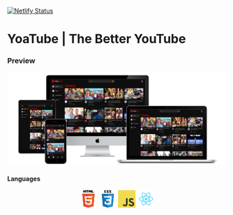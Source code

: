 [![Netlify Status](https://api.netlify.com/api/v1/badges/42c0150c-97fb-474f-bce1-b1bce8243e67/deploy-status)](https://app.netlify.com/sites/yoatube/deploys)

# YoaTube | The Better YouTube

### Preview
![YoaTube Preview](./public/Preview.png)

#### Languages
<div align="center">
  <img
    alt="HTML5"
    title="HTML"
    width="40px"
    src="https://raw.githubusercontent.com/github/explore/80688e429a7d4ef2fca1e82350fe8e3517d3494d/topics/html/html.png"
  />
  <img
    alt="CSS3"
    title="CSS"      
    width="40px"
    src="https://raw.githubusercontent.com/github/explore/80688e429a7d4ef2fca1e82350fe8e3517d3494d/topics/css/css.png"
  />
  <img
    alt="JavaScript"
    title="JavaScript"
    width="40px"
    src="https://raw.githubusercontent.com/github/explore/80688e429a7d4ef2fca1e82350fe8e3517d3494d/topics/javascript/javascript.png"
  />
  <img
    alt="React"
    title="React"
    width="40px"
    src="https://raw.githubusercontent.com/github/explore/80688e429a7d4ef2fca1e82350fe8e3517d3494d/topics/react/react.png"
  />
</div>
